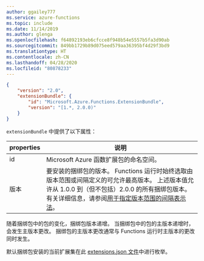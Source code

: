 ```yaml
---
author: ggailey777
ms.service: azure-functions
ms.topic: include
ms.date: 11/14/2019
ms.author: glenga
ms.openlocfilehash: f64892193eb6cfcce8f948b54e5557b5fa3d90ab
ms.sourcegitcommit: 849bb1729b89d075eed579aa36395bf4d29f3bd9
ms.translationtype: HT
ms.contentlocale: zh-CN
ms.lasthandoff: 04/28/2020
ms.locfileid: "80878233"
---
```

```json
{
    "version": "2.0",
    "extensionBundle": {
        "id": "Microsoft.Azure.Functions.ExtensionBundle",
        "version": "[1.*, 2.0.0)"
    }
}
```

`extensionBundle` 中提供了以下属性：

| properties | 说明 |
| -------- | ----------- |
| id | Microsoft Azure 函数扩展包的命名空间。 |
| 版本 | 要安装的捆绑包的版本。 Functions 运行时始终选取由版本范围或间隔定义的可允许最高版本。 上述版本值允许从 1.0.0 到（但不包括）2.0.0 的所有捆绑包版本。 有关详细信息，请参阅[用于指定版本范围的间隔表示法](/nuget/reference/package-versioning#version-ranges)。 |

随着捆绑包中的包的变化，捆绑包版本递增。 当捆绑包中的包的主版本递增时，会发生主版本更改。 捆绑包的主版本更改通常与 Functions 运行时主版本的更改同时发生。  

默认捆绑包安装的当前扩展集在此 [extensions.json 文件](https://github.com/Azure/azure-functions-extension-bundles/blob/dev/src/Microsoft.Azure.Functions.ExtensionBundle/extensions.json)中进行枚举。
